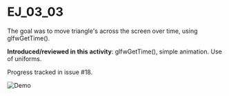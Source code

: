 # EJ_03_03
The goal was to move triangle's across the screen over time, using glfwGetTime().

**Introduced/reviewed in this activity**: glfwGetTime(), simple animation. Use of uniforms.

Progress tracked in issue #18.


![Demo](demo.gif "DEMO EJ_03_03")